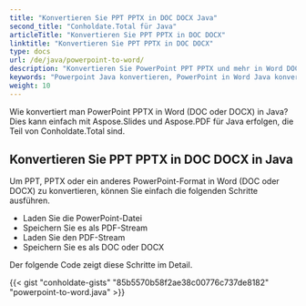 ```yaml
---
title: "Konvertieren Sie PPT PPTX in DOC DOCX Java"
second_title: "Conholdate.Total für Java"
articleTitle: "Konvertieren Sie PPT PPTX in DOC DOCX"
linktitle: "Konvertieren Sie PPT PPTX in DOC DOCX"
type: docs
url: /de/java/powerpoint-to-word/
description: "Konvertieren Sie PowerPoint PPT PPTX und mehr in Word DOC DOCX-Dateiformate in Java."
keywords: "Powerpoint Java konvertieren, PowerPoint in Word Java konvertieren, pptx in docx Java konvertieren, ppt in doc Java konvertieren, Java ppt pptx konvertieren, ppt in docx Java, pptx in docx Eclipse Java, Java-Konverter für ppt, Java-Konverter für pptx, pptx in Wort Java, Folien zu docx-Seiten"
weight: 10
---
```


Wie konvertiert man PowerPoint PPTX in Word (DOC oder DOCX) in Java? Dies kann einfach mit Aspose.Slides und Aspose.PDF für Java erfolgen, die Teil von Conholdate.Total sind.

## **Konvertieren Sie PPT PPTX in DOC DOCX in Java**
Um PPT, PPTX oder ein anderes PowerPoint-Format in Word (DOC oder DOCX) zu konvertieren, können Sie einfach die folgenden Schritte ausführen.

- Laden Sie die PowerPoint-Datei
- Speichern Sie es als PDF-Stream
- Laden Sie den PDF-Stream
- Speichern Sie es als DOC oder DOCX

Der folgende Code zeigt diese Schritte im Detail.

{{< gist "conholdate-gists" "85b5570b58f2ae38c00776c737de8182" "powerpoint-to-word.java" >}}
